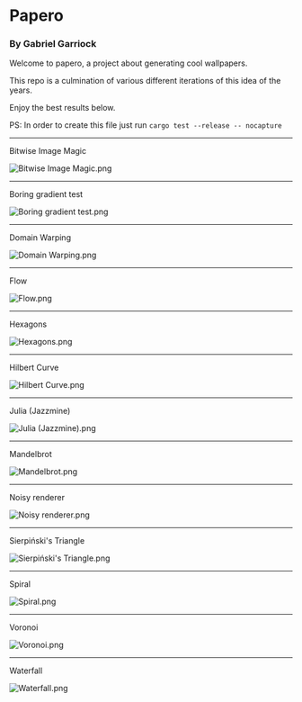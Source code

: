 # Papero
### By Gabriel Garriock

Welcome to papero, a project about generating cool wallpapers.

This repo is a culmination of various different iterations of this idea of the years. 

Enjoy the best results below.

PS: In order to create this file just run `cargo test --release -- nocapture`

---

Bitwise Image Magic

![Bitwise Image Magic.png](demo/Bitwise%20Image%20Magic.png)

---

Boring gradient test

![Boring gradient test.png](demo/Boring%20gradient%20test.png)

---

Domain Warping

![Domain Warping.png](demo/Domain%20Warping.png)

---

Flow

![Flow.png](demo/Flow.png)

---

Hexagons

![Hexagons.png](demo/Hexagons.png)

---

Hilbert Curve

![Hilbert Curve.png](demo/Hilbert%20Curve.png)

---

Julia (Jazzmine)

![Julia (Jazzmine).png](demo/Julia%20(Jazzmine).png)

---

Mandelbrot

![Mandelbrot.png](demo/Mandelbrot.png)

---

Noisy renderer

![Noisy renderer.png](demo/Noisy%20renderer.png)

---

Sierpiński's Triangle

![Sierpiński's Triangle.png](demo/Sierpiński's%20Triangle.png)

---

Spiral

![Spiral.png](demo/Spiral.png)

---

Voronoi

![Voronoi.png](demo/Voronoi.png)

---

Waterfall

![Waterfall.png](demo/Waterfall.png)
